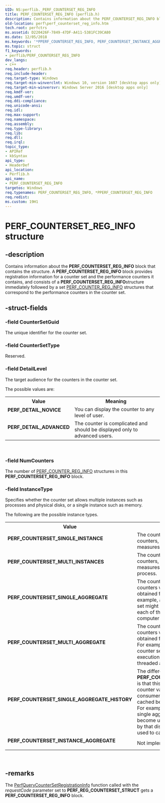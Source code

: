 ```yaml
---
UID: NS:perflib._PERF_COUNTERSET_REG_INFO
title: PERF_COUNTERSET_REG_INFO (perflib.h)
description: Contains information about the PERF_COUNTERSET_REG_INFO block that contains the structure.
old-location: perf\perf_counterset_reg_info.htm
tech.root: perfctrs
ms.assetid: D220426F-7849-47DF-A411-5381FC39CA80
ms.date: 12/05/2018
ms.keywords: '*PPERF_COUNTERSET_REG_INFO, PERF_COUNTERSET_INSTANCE_AGGREGATE, PERF_COUNTERSET_MULTI_AGGREGATE, PERF_COUNTERSET_MULTI_INSTANCES, PERF_COUNTERSET_REG_INFO, PERF_COUNTERSET_REG_INFO structure [Perf], PERF_COUNTERSET_SINGLE_AGGREGATE, PERF_COUNTERSET_SINGLE_AGGREGATE_HISTORY, PERF_COUNTERSET_SINGLE_INSTANCE, PERF_DETAIL_ADVANCED, PERF_DETAIL_NOVICE, PPERF_COUNTERSET_REG_INFO, PPERF_COUNTERSET_REG_INFO structure pointer [Perf], perf.perf_counterset_reg_info, perflib/PERF_COUNTERSET_REG_INFO, perflib/PPERF_COUNTERSET_REG_INFO'
ms.topic: struct
f1_keywords:
- perflib/PERF_COUNTERSET_REG_INFO
dev_langs:
- c++
req.header: perflib.h
req.include-header: 
req.target-type: Windows
req.target-min-winverclnt: Windows 10, version 1607 [desktop apps only]
req.target-min-winversvr: Windows Server 2016 [desktop apps only]
req.kmdf-ver: 
req.umdf-ver: 
req.ddi-compliance: 
req.unicode-ansi: 
req.idl: 
req.max-support: 
req.namespace: 
req.assembly: 
req.type-library: 
req.lib: 
req.dll: 
req.irql: 
topic_type:
- APIRef
- kbSyntax
api_type:
- HeaderDef
api_location:
- Perflib.h
api_name:
- PERF_COUNTERSET_REG_INFO
targetos: Windows
req.typenames: PERF_COUNTERSET_REG_INFO, *PPERF_COUNTERSET_REG_INFO
req.redist: 
ms.custom: 19H1
---
```


# PERF_COUNTERSET_REG_INFO structure


## -description


Contains information about the <b>PERF_COUNTERSET_REG_INFO</b> block that contains the structure. A <b>PERF_COUNTERSET_REG_INFO</b> block provides registration information for a counter set and the performance counters it contains, and consists of a <b>PERF_COUNTERSET_REG_INFO</b>structure immediately followed by a set
<a href="https://docs.microsoft.com/windows/desktop/api/perflib/ns-perflib-perf_counter_reg_info">PERF_COUNTER_REG_INFO</a> structures that correspond to the performance counters in the counter set.




## -struct-fields




### -field CounterSetGuid

The unique identifier for the counter set.


### -field CounterSetType

Reserved.


### -field DetailLevel

The target audience for the counters in the counter set. 


The possible values are:



<table>
<tr>
<th>Value</th>
<th>Meaning</th>
</tr>
<tr>
<td width="40%"><a id="PERF_DETAIL_NOVICE"></a><a id="perf_detail_novice"></a><dl>
<dt><b>PERF_DETAIL_NOVICE</b></dt>
</dl>
</td>
<td width="60%">
You can display the counter to any level of user.

</td>
</tr>
<tr>
<td width="40%"><a id="PERF_DETAIL_ADVANCED"></a><a id="perf_detail_advanced"></a><dl>
<dt><b>PERF_DETAIL_ADVANCED</b></dt>
</dl>
</td>
<td width="60%">
The counter is complicated and should be displayed only to advanced users.

</td>
</tr>
</table>
 


### -field NumCounters

The number of <a href="https://docs.microsoft.com/windows/desktop/api/perflib/ns-perflib-perf_counter_reg_info">PERF_COUNTER_REG_INFO</a> structures in this  <b>PERF_COUNTERSET_REG_INFO</b> block.


### -field InstanceType

Specifies whether the counter set allows multiple instances such as processes and physical disks, or    a single instance such as memory. 


The following are the possible instance types.



<table>
<tr>
<th>Value</th>
<th>Meaning</th>
</tr>
<tr>
<td width="40%"><a id="PERF_COUNTERSET_SINGLE_INSTANCE"></a><a id="perf_counterset_single_instance"></a><dl>
<dt><b>PERF_COUNTERSET_SINGLE_INSTANCE</b></dt>
</dl>
</td>
<td width="60%">
The counter set contains single instance counters, for example, a counter that measures physical memory.

</td>
</tr>
<tr>
<td width="40%"><a id="PERF_COUNTERSET_MULTI_INSTANCES"></a><a id="perf_counterset_multi_instances"></a><dl>
<dt><b>PERF_COUNTERSET_MULTI_INSTANCES</b></dt>
</dl>
</td>
<td width="60%">
The counter set contains multiple instance counters, for example, a counter that measures the average disk I/O for a process.

</td>
</tr>
<tr>
<td width="40%"><a id="PERF_COUNTERSET_SINGLE_AGGREGATE"></a><a id="perf_counterset_single_aggregate"></a><dl>
<dt><b>PERF_COUNTERSET_SINGLE_AGGREGATE</b></dt>
</dl>
</td>
<td width="60%">
The counter set contains single instance counters whose aggregate value is obtained from one or more sources. For example, a counter in this type of counter set might obtain the number of reads from each of the three hard disks on the computer and sum their values. 

</td>
</tr>
<tr>
<td width="40%"><a id="PERF_COUNTERSET_MULTI_AGGREGATE"></a><a id="perf_counterset_multi_aggregate"></a><dl>
<dt><b>PERF_COUNTERSET_MULTI_AGGREGATE</b></dt>
</dl>
</td>
<td width="60%">
The counter set contains multiple instance counters whose aggregate value is obtained from all instances of the counter. For example, a counter in this type of counter set might obtain the total thread execution time for all threads in a multi-threaded application and sum their values.

</td>
</tr>
<tr>
<td width="40%"><a id="PERF_COUNTERSET_SINGLE_AGGREGATE_HISTORY"></a><a id="perf_counterset_single_aggregate_history"></a><dl>
<dt><b>PERF_COUNTERSET_SINGLE_AGGREGATE_HISTORY</b></dt>
</dl>
</td>
<td width="60%">
The difference between this type and <b>PERF_COUNTERSET_SINGLE_AGGREGATE</b> is that this counter set type stores all counter values for the lifetime of the consumer application (the counter value is cached beyond the lifetime of the counter). For example, if one of the hard disks in the single aggregate example above were to become unavailable, the total bytes read by that disk would still be available and used to calculate the aggregate value. 

</td>
</tr>
<tr>
<td width="40%"><a id="PERF_COUNTERSET_INSTANCE_AGGREGATE"></a><a id="perf_counterset_instance_aggregate"></a><dl>
<dt><b>PERF_COUNTERSET_INSTANCE_AGGREGATE</b></dt>
</dl>
</td>
<td width="60%">
Not implemented.

</td>
</tr>
</table>
 


## -remarks



The <a href="https://docs.microsoft.com/windows/desktop/api/perflib/nf-perflib-perfquerycountersetregistrationinfo">PerfQueryCounterSetRegistrationInfo</a> function called with the <i>requestCode</i> parameter set to
<b>PERF_REG_COUNTERSET_STRUCT</b> gets a <b>PERF_COUNTERSET_REG_INFO</b> block.



